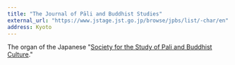 ```yaml
---
title: "The Journal of Pāli and Buddhist Studies"
external_url: "https://www.jstage.jst.go.jp/browse/jpbs/list/-char/en"
address: Kyoto
---
```


The organ of the Japanese "[Society for the Study of Pali and Buddhist Culture](https://sspbc.web.fc2.com/sspbc2.html)."

